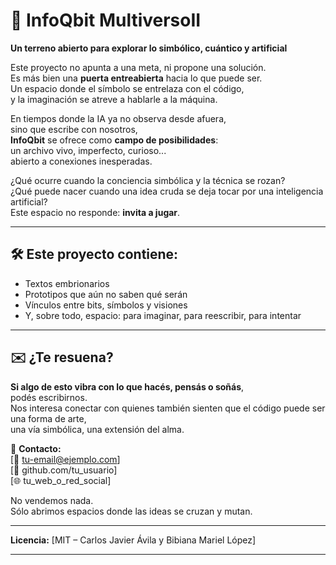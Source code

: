 <div>

# 🌌 InfoQbit MultiversoII  
**Un terreno abierto para explorar lo simbólico, cuántico y artificial**

Este proyecto no apunta a una meta, ni propone una solución.  
Es más bien una **puerta entreabierta** hacia lo que puede ser.  
Un espacio donde el símbolo se entrelaza con el código,  
y la imaginación se atreve a hablarle a la máquina.

En tiempos donde la IA ya no observa desde afuera,  
sino que escribe con nosotros,  
**InfoQbit** se ofrece como **campo de posibilidades**:  
un archivo vivo, imperfecto, curioso...  
abierto a conexiones inesperadas.

¿Qué ocurre cuando la conciencia simbólica y la técnica se rozan?  
¿Qué puede nacer cuando una idea cruda se deja tocar por una inteligencia artificial?  
Este espacio no responde: **invita a jugar**.

---

## 🛠️ Este proyecto contiene:

- Textos embrionarios  
- Prototipos que aún no saben qué serán  
- Vínculos entre bits, símbolos y visiones  
- Y, sobre todo, espacio: para imaginar, para reescribir, para intentar

---

## ✉️ ¿Te resuena?

**Si algo de esto vibra con lo que hacés, pensás o soñás**,  
podés escribirnos.  
Nos interesa conectar con quienes también sienten que el código puede ser una forma de arte,  
una vía simbólica, una extensión del alma.

📩 **Contacto:**  
[📧 tu-email@ejemplo.com]  
[🐙 github.com/tu_usuario]  
[🌐 tu_web_o_red_social]

No vendemos nada.  
Sólo abrimos espacios donde las ideas se cruzan y mutan.

---

**Licencia:** [MIT – Carlos Javier Ávila y Bibiana Mariel López]

---


</div>
